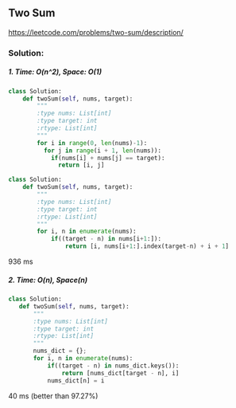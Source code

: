## Two Sum

https://leetcode.com/problems/two-sum/description/


### Solution:
##### 1. Time: O(n^2), Space: O(1)

```python
class Solution:
    def twoSum(self, nums, target):
        """
        :type nums: List[int]
        :type target: int
        :rtype: List[int]
        """
        for i in range(0, len(nums)-1):
          for j in range(i + 1, len(nums)):
            if(nums[i] + nums[j] == target):
              return [i, j]
```


```python
class Solution:
    def twoSum(self, nums, target):
        """
        :type nums: List[int]
        :type target: int
        :rtype: List[int]
        """
        for i, n in enumerate(nums):
            if((target - n) in nums[i+1:]):
                return [i, nums[i+1:].index(target-n) + i + 1]
```

 936 ms

##### 2. Time: O(n), Space(n)


```python
class Solution:
   def twoSum(self, nums, target):
       """
       :type nums: List[int]
       :type target: int
       :rtype: List[int]
       """
       nums_dict = {};
       for i, n in enumerate(nums):
           if((target - n) in nums_dict.keys()):
               return [nums_dict[target - n], i]
           nums_dict[n] = i      
```

 40 ms (better than 97.27%)

